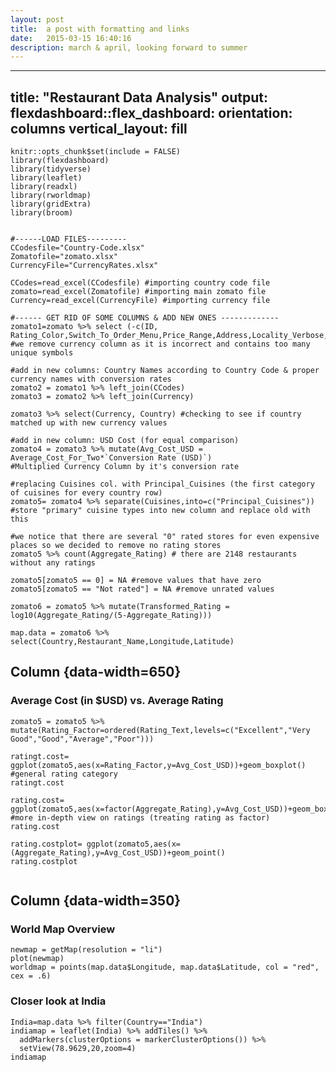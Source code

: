 ```yaml
---
layout: post
title:  a post with formatting and links
date:   2015-03-15 16:40:16
description: march & april, looking forward to summer
---
```

---
title: "Restaurant Data Analysis"
output:
  flexdashboard::flex_dashboard:
    orientation: columns
    vertical_layout: fill
---

```{r setup, include=FALSE}
knitr::opts_chunk$set(include = FALSE)
library(flexdashboard)
library(tidyverse)
library(leaflet)
library(readxl)
library(rworldmap)
library(gridExtra)
library(broom)


#------LOAD FILES---------
CCodesfile="Country-Code.xlsx"
Zomatofile="zomato.xlsx"
CurrencyFile="CurrencyRates.xlsx"

CCodes=read_excel(CCodesfile) #importing country code file
zomato=read_excel(Zomatofile) #importing main zomato file
Currency=read_excel(CurrencyFile) #importing currency file

#------ GET RID OF SOME COLUMNS & ADD NEW ONES -------------
zomato1=zomato %>% select (-c(ID, Rating_Color,Switch_To_Order_Menu,Price_Range,Address,Locality_Verbose,Currency))
#we remove currency column as it is incorrect and contains too many unique symbols

#add in new columns: Country Names according to Country Code & proper currency names with conversion rates
zomato2 = zomato1 %>% left_join(CCodes)
zomato3 = zomato2 %>% left_join(Currency)

zomato3 %>% select(Currency, Country) #checking to see if country matched up with new currency values

#add in new column: USD Cost (for equal comparison)
zomato4 = zomato3 %>% mutate(Avg_Cost_USD = Average_Cost_For_Two*`Conversion Rate (USD)`)
#Multiplied Currency Column by it's conversion rate

#replacing Cuisines col. with Principal_Cuisines (the first category of cuisines for every country row)
zomato5= zomato4 %>% separate(Cuisines,into=c("Principal_Cuisines")) #store "primary" cuisine types into new column and replace old with this

#we notice that there are several "0" rated stores for even expensive places so we decided to remove no rating stores
zomato5 %>% count(Aggregate_Rating) # there are 2148 restaurants without any ratings

zomato5[zomato5 == 0] = NA #remove values that have zero
zomato5[zomato5 == "Not rated"] = NA #remove unrated values

zomato6 = zomato5 %>% mutate(Transformed_Rating = log10(Aggregate_Rating/(5-Aggregate_Rating)))

map.data = zomato6 %>% select(Country,Restaurant_Name,Longitude,Latitude)

```

Column {data-width=650}
-----------------------------------------------------------------------

### Average Cost (in $USD) vs. Average Rating

```{r echo=TRUE}
zomato5 = zomato5 %>% mutate(Rating_Factor=ordered(Rating_Text,levels=c("Excellent","Very Good","Good","Average","Poor")))

ratingt.cost= ggplot(zomato5,aes(x=Rating_Factor,y=Avg_Cost_USD))+geom_boxplot() #general rating category
ratingt.cost

rating.cost= ggplot(zomato5,aes(x=factor(Aggregate_Rating),y=Avg_Cost_USD))+geom_boxplot() #more in-depth view on ratings (treating rating as factor)
rating.cost

rating.costplot= ggplot(zomato5,aes(x=(Aggregate_Rating),y=Avg_Cost_USD))+geom_point()
rating.costplot


```

Column {data-width=350}
-----------------------------------------------------------------------

### World Map Overview

```{r echo=TRUE}
newmap = getMap(resolution = "li")
plot(newmap)
worldmap = points(map.data$Longitude, map.data$Latitude, col = "red", cex = .6)
```

### Closer look at India

```{r echo=FALSE}
India=map.data %>% filter(Country=="India")
indiamap = leaflet(India) %>% addTiles() %>%
  addMarkers(clusterOptions = markerClusterOptions()) %>%
  setView(78.9629,20,zoom=4)
indiamap
```
